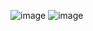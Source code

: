 ![image](https://github.com/samuelbozio/SlashWFresh-JS/assets/82827007/26eceef4-941b-4607-a361-93c4b7dc6a31)
![image](https://github.com/samuelbozio/SlashWFresh-JS/assets/82827007/24c6b10d-d4f3-4ea9-b695-ef7ce59c4499)
